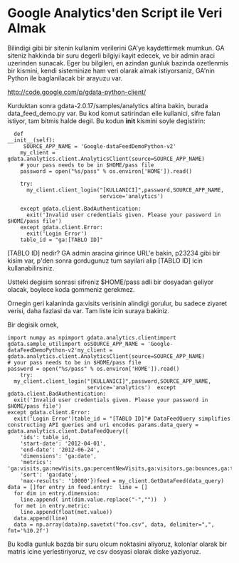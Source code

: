 # Google Analytics'den Script ile Veri Almak

Bilindigi gibi bir sitenin kullanim verilerini GA'ye kaydettirmek
mumkun. GA siteniz hakkinda bir suru degerli bilgiyi kayit edecek, ve
bir admin araci uzerinden sunacak. Eger bu bilgileri, en azindan
gunluk bazinda ozetlenmis bir kismini, kendi sisteminize ham veri
olarak almak istiyorsaniz, GA'nin Python ile baglanilacak bir arayuzu
var.

http://code.google.com/p/gdata-python-client/

Kurduktan sonra gdata-2.0.17/samples/analytics altina bakin, burada
data_feed_demo.py var. Bu kod komut satirindan elle kullanici, sifre
falan istiyor, tam bitmis halde degil. Bu kodun __init__ kismini soyle
degistirin:

```
  def
__init__(self):
     SOURCE_APP_NAME = 'Google-dataFeedDemoPython-v2'
    my_client = gdata.analytics.client.AnalyticsClient(source=SOURCE_APP_NAME)
    # your pass needs to be in $HOME/pass file
    password = open("%s/pass" % os.environ['HOME']).read()
   
    try:
      my_client.client_login("[KULLANICI]",password,SOURCE_APP_NAME,
                             service='analytics')
     
    except gdata.client.BadAuthentication:
      exit('Invalid user credentials given. Please your password in $HOME/pass file')
    except gdata.client.Error:
      exit('Login Error')
    table_id = "ga:[TABLO ID]"
```

[TABLO ID] nedir? GA admin aracina girince URL'e bakin, p23234 gibi bir kisim var, p'den sonra gordugunuz tum sayilari alip [TABLO ID] icin kullanabilirsiniz. 

Ustteki degisim sonrasi sifreniz $HOME/pass adli bir dosyadan geliyor olacak, boylece koda gommeniz gerekmez. 

Ornegin geri kalaninda ga:visits verisinin alindigi gorulur, bu sadece ziyaret verisi, daha fazlasi da var. Tam liste icin suraya bakiniz.

Bir degisik ornek,

```
import numpy as npimport gdata.analytics.clientimport gdata.sample_utilimport osSOURCE_APP_NAME = 'Google-dataFeedDemoPython-v2'my_client = gdata.analytics.client.AnalyticsClient(source=SOURCE_APP_NAME)
# your pass needs to be in $HOME/pass file
password = open("%s/pass" % os.environ['HOME']).read()
    try:
  my_client.client_login("[KULLANICI]",password,SOURCE_APP_NAME,
                         service='analytics')  except gdata.client.BadAuthentication:
  exit('Invalid user credentials given. Please your password in $HOME/pass file')
except gdata.client.Error:
  exit('Login Error')table_id = "[TABLO ID]"# DataFeedQuery simplifies constructing API queries and uri encodes params.data_query = gdata.analytics.client.DataFeedQuery({
    'ids': table_id,
    'start-date': '2012-04-01',
    'end-date': '2012-06-24',
    'dimensions': 'ga:date',
    'metrics': 'ga:visits,ga:newVisits,ga:percentNewVisits,ga:visitors,ga:bounces,ga:timeOnSite',
    'sort': 'ga:date',
    'max-results': '10000'})feed = my_client.GetDataFeed(data_query)
data = []for entry in feed.entry:  line = []
  for dim in entry.dimension:
    line.append( int(dim.value.replace("-",""))  )
  for met in entry.metric:
    line.append(float(met.value))
  data.append(line)
  data = np.array(data)np.savetxt("foo.csv", data, delimiter=",", fmt='%10.2f')
```

Bu kodla gunluk bazda bir suru olcum noktasini aliyoruz, kolonlar
olarak bir matris icine yerlestiriyoruz, ve csv dosyasi olarak diske
yaziyoruz.


